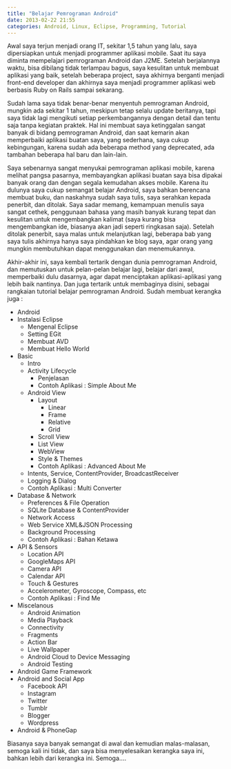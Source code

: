 ```yaml
---
title: "Belajar Pemrograman Android"
date: 2013-02-22 21:55
categories: Android, Linux, Eclipse, Programming, Tutorial
---
```


Awal saya terjun menjadi orang IT, sekitar 1,5 tahun yang lalu, saya dipersiapkan untuk menjadi programmer aplikasi mobile. Saat itu saya diminta mempelajari pemrograman Android dan J2ME. Setelah berjalannya waktu, bisa dibilang tidak terlampau bagus, saya kesulitan untuk membuat aplikasi yang baik, setelah beberapa project, saya akhirnya berganti menjadi front-end developer dan akhirnya saya menjadi programmer aplikasi web berbasis Ruby on Rails sampai sekarang.
<!--more-->
Sudah lama saya tidak benar-benar menyentuh pemrograman Android, mungkin ada sekitar 1 tahun, meskipun tetap selalu update beritanya, tapi saya tidak lagi mengikuti setiap perkembangannya dengan detail dan tentu saja tanpa kegiatan praktek. Hal ini membuat saya ketinggalan sangat banyak di bidang pemrograman Android, dan saat kemarin akan memperbaiki aplikasi buatan saya, yang sederhana, saya cukup kebingungan, karena sudah ada beberapa method yang deprecated, ada tambahan beberapa hal baru dan lain-lain.

Saya sebenarnya sangat menyukai pemrograman aplikasi mobile, karena melihat pangsa pasarnya, membayangkan aplikasi buatan saya bisa dipakai banyak orang dan dengan segala kemudahan akses mobile. Karena itu dulunya saya cukup semangat belajar Android, saya bahkan berencana membuat buku, dan naskahnya sudah saya tulis, saya serahkan kepada penerbit, dan ditolak. Saya sadar memang, kemampuan menulis saya sangat cethek, penggunaan bahasa yang masih banyak kurang tepat dan kesulitan untuk mengembangkan kalimat (saya kurang bisa mengembangkan ide, biasanya akan jadi seperti ringkasan saja). Setelah ditolak penerbit, saya malas untuk melanjutkan lagi, beberapa bab yang saya tulis akhirnya hanya saya pindahkan ke blog saya, agar orang yang mungkin membutuhkan dapat menggunakan dan menemukannya.

Akhir-akhir ini, saya kembali tertarik dengan dunia pemrograman Android, dan memutuskan untuk pelan-pelan belajar lagi, belajar dari awal, memperbaiki dulu dasarnya, agar dapat menciptakan aplikasi-aplikasi yang lebih baik nantinya. Dan juga tertarik untuk membaginya disini, sebagai rangkaian tutorial belajar pemrograman Android. Sudah membuat kerangka juga :
	
- Android
- Instalasi Eclipse
	- Mengenal Eclipse
	- Setting EGit
	- Membuat AVD
	- Membuat Hello World
- Basic
	- Intro
	- Activity Lifecycle
		- Penjelasan
		- Contoh Aplikasi : Simple About Me
	- Android View
		- Layout
			- Linear
			- Frame
			- Relative
			- Grid
		- Scroll View
		- List View
		- WebView
		- Style & Themes
		- Contoh Aplikasi : Advanced About Me
	- Intents, Service, ContentProvider, BroadcastReceiver
	- Logging & Dialog
	- Contoh Aplikasi : Multi Converter
- Database & Network
	- Preferences & File Operation
	- SQLite Database & ContentProvider
	- Network Access
	- Web Service XML&JSON Processing
	- Background Processing
	- Contoh Aplikasi : Bahan Ketawa
- API & Sensors
	- Location API
	- GoogleMaps API
	- Camera API
	- Calendar API
	- Touch & Gestures
	- Accelerometer, Gyroscope, Compass, etc
	- Contoh Aplikasi : Find Me
- Miscelanous
	- Android Animation
	- Media Playback
	- Connectivity
	- Fragments
	- Action Bar
	- Live Wallpaper
	- Android Cloud to Device Messaging
	- Android Testing
- Android Game Framework
- Android and Social App
	- Facebook API
	- Instagram
	- Twitter
	- Tumblr
	- Blogger
	- Wordpress
- Android & PhoneGap

Biasanya saya banyak semangat di awal dan kemudian malas-malasan, semoga kali ini tidak, dan saya bisa menyelesaikan kerangka saya ini, bahkan lebih dari kerangka ini. Semoga....
